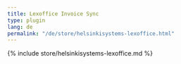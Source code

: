 ```yaml
---
title: Lexoffice Invoice Sync
type: plugin
lang: de
permalink: "/de/store/helsinkisystems-lexoffice.html"
---
```


{% include store/helsinkisystems-lexoffice.md %}
